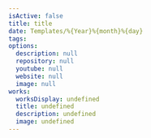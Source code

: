 ```yaml
---
isActive: false
title: title
date: Templates/%{Year}%{month}%{day}
tags: 
options:
  description: null
  repository: null
  youtube: null
  website: null
  image: null
works:
  worksDisplay: undefined
  title: undefined
  description: undefined
  image: undefined
---
```



<!--more-->
